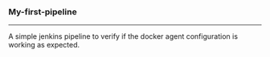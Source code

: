 <h3>My-first-pipeline</h3>
<hr>
<p>A simple jenkins pipeline to verify if the docker agent configuration is working as expected.</p>
